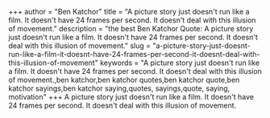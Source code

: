 +++
author = "Ben Katchor"
title = "A picture story just doesn't run like a film. It doesn't have 24 frames per second. It doesn't deal with this illusion of movement."
description = "the best Ben Katchor Quote: A picture story just doesn't run like a film. It doesn't have 24 frames per second. It doesn't deal with this illusion of movement."
slug = "a-picture-story-just-doesnt-run-like-a-film-it-doesnt-have-24-frames-per-second-it-doesnt-deal-with-this-illusion-of-movement"
keywords = "A picture story just doesn't run like a film. It doesn't have 24 frames per second. It doesn't deal with this illusion of movement.,ben katchor,ben katchor quotes,ben katchor quote,ben katchor sayings,ben katchor saying,quotes, sayings,quote, saying, motivation"
+++
A picture story just doesn't run like a film. It doesn't have 24 frames per second. It doesn't deal with this illusion of movement.
